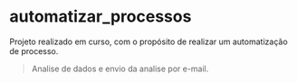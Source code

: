 # automatizar_processos

Projeto realizado em curso, com o propósito de realizar um automatização de processo. 
  > Analise de dados e envio da analise por e-mail.
  
